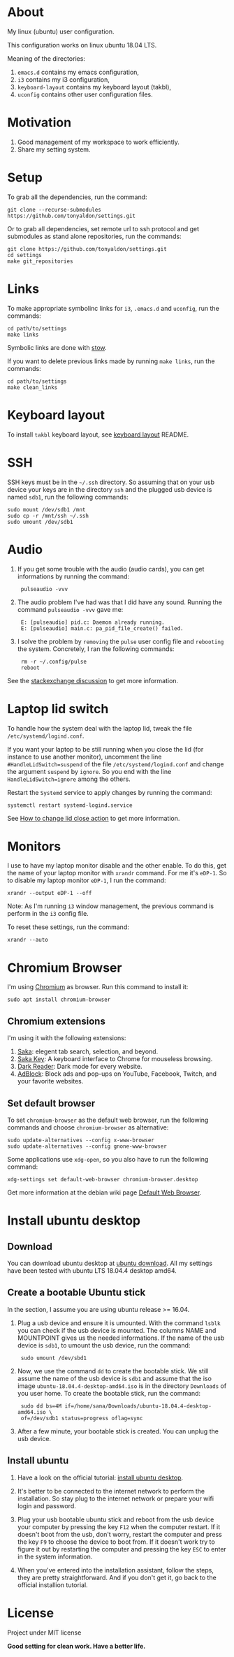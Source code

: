 # About
My linux (ubuntu) user configuration.

This configuration works on linux ubuntu 18.04 LTS.

Meaning of the directories:
1. `emacs.d` contains my emacs configuration,
2. `i3` contains my i3 configuration,
3. `keyboard-layout` contains my keyboard layout (takbl),
4. `uconfig` contains other user configuration files.

# Motivation 
1. Good management of my workspace to work efficiently.
2. Share my setting system.

# Setup

To grab all the dependencies, run the command:

	git clone --recurse-submodules https://github.com/tonyaldon/settings.git

Or to grab all dependencies, set remote url to ssh protocol and get submodules as 
stand alone repositories, run the commands:

	git clone https://github.com/tonyaldon/settings.git
	cd settings
	make git_repositories

# Links

To make appropriate symbolinc links for `i3`, `.emacs.d` and
`uconfig`, run the commands:

	cd path/to/settings
	make links

Symbolic links are done with [stow](https://www.gnu.org/software/stow/).

If you want to delete previous links made by running `make links`, run the commands:

	cd path/to/settings
	make clean_links	

# Keyboard layout
To install `takbl` keyboard layout, see 
[keyboard layout](https://github.com/tonyaldon/keyboard-layout) README.

# SSH

SSH keys must be in the `~/.ssh` directory. So assuming that on your usb device your keys
are in the directory `ssh` and the plugged usb device is named `sdb1`, run the following
commands:

	sudo mount /dev/sdb1 /mnt
	sudo cp -r /mnt/ssh ~/.ssh
	sudo umount /dev/sdb1

# Audio

1. If you get some trouble with the audio (audio cards), you can get informations by
running the command:

		pulseaudio -vvv

2. The audio problem I've had was that I did have any sound. Running the command
`pulseaudio -vvv` gave me:

		E: [pulseaudio] pid.c: Daemon already running.
		E: [pulseaudio] main.c: pa_pid_file_create() failed.

3. I solve the problem by `removing` the `pulse` user config file and `rebooting` the
system. Concretely, I ran the following commands:

		rm -r ~/.config/pulse
		reboot

See the [stackexchange discussion](https://askubuntu.com/questions/1056153/pulseaudio-not-working-daemon-already-running-and-no-permission-for-home-folder)
to get more information.

# Laptop lid switch

To handle how the system deal with the laptop lid, tweak the file
`/etc/systemd/logind.conf`.

If you want your laptop to be still running when you close the lid (for instance
to use another monitor), uncomment the line `#HandleLidSwitch=suspend` of the file
`/etc/systemd/logind.conf` and change the argument `suspend` by `ignore`. So you end
with the line `HandleLidSwitch=ignore` among the others.

Restart the `Systemd` service to apply changes by running the command:

	systemctl restart systemd-logind.service

See [How to change lid close action](https://tipsonubuntu.com/2018/04/28/change-lid-close-action-ubuntu-18-04-lts/)
to get more information.

# Monitors

I use to have my laptop monitor disable and the other enable. To do this,
get the name of your laptop monitor with `xrandr` command. For me it's `eDP-1`.
So to disable my laptop monitor `eDP-1`, I run the command:

	xrandr --output eDP-1 --off

Note: As I'm running `i3` window management, the previous command is perform
in the `i3` config file.

To reset these settings, run the command:

	xrandr --auto

# Chromium Browser

I'm using [Chromium](https://www.chromium.org/Home) as browser. Run this command to install it:

	sudo apt install chromium-browser

## Chromium extensions

I'm using it with the following extensions:

1. [Saka](https://chrome.google.com/webstore/detail/saka/nbdfpcokndmapcollfpjdpjlabnibjdi): elegent tab search, selection, and beyond.
2. [Saka Key](https://chrome.google.com/webstore/detail/saka-key/hhhpdkekipnbloiiiiaokibebpdpakdp): A keyboard interface to Chrome for mouseless browsing.
3. [Dark Reader](https://chrome.google.com/webstore/detail/dark-reader/eimadpbcbfnmbkopoojfekhnkhdbieeh): Dark mode for every website.
4. [AdBlock](https://chrome.google.com/webstore/detail/adblock-%E2%80%94-best-ad-blocker/gighmmpiobklfepjocnamgkkbiglidom): Block ads and pop-ups on YouTube, Facebook, Twitch, and your favorite websites.

## Set default browser

To set `chromium-browser` as the default web browser, run the following commands and choose
`chromium-browser` as alternative:

	sudo update-alternatives --config x-www-browser
	sudo update-alternatives --config gnone-www-browser

Some applications use `xdg-open`, so you also have to run the following command:
	
	xdg-settings set default-web-browser chromium-browser.desktop

Get more information at the debian wiki page [Default Web Browser](https://wiki.debian.org/DefaultWebBrowser).

# Install ubuntu desktop

## Download

You can download ubuntu desktop at [ubuntu download](https://ubuntu.com/#download).
All my settings have been tested with ubuntu LTS 18.04.4 desktop amd64.

## Create a bootable Ubuntu stick

In the section, I assume you are using ubuntu release >= 16.04.

1. Plug a usb device and ensure it is umounted. With the command `lsblk` you can
check if the usb device is mounted. The columns NAME and MOUNTPOINT gives us the
needed informations. If the name of the usb device is `sdb1`, to umount the usb device,
run the command:

		sudo umount /dev/sbd1

2. Now, we use the command `dd` to create the bootable stick. We still assume the name
of the usb device is `sdb1` and assume that the iso image `ubuntu-18.04.4-desktop-amd64.iso`
is in the directory `Downloads` of you user home. To create the bootable stick, run the
command:

		sudo dd bs=4M if=/home/sana/Downloads/ubuntu-18.04.4-desktop-amd64.iso \
		of=/dev/sdb1 status=progress oflag=sync

3. After a few minute, your bootable stick is created. You can unplug the usb device.

## Install ubuntu

1. Have a look on the official tutorial: [install ubuntu desktop](https://ubuntu.com/tutorials/tutorial-install-ubuntu-desktop?backURL=https://ubuntu.com/download/desktop/thank-you#1-overview).

2. It's better to be connected to the internet network to perform the installation. So stay
plug to the internet network or prepare your wifi login and password.

3. Plug your usb bootable ubuntu stick and reboot from the usb device your computer by pressing
the key `F12` when the computer restart. If it doesn't boot from the usb, don't worry, restart
the computer and press the key `F9` to choose the device to boot from. If it doesn't work try
to figure it out by restarting the computer and pressing the key `ESC` to enter in the system
information.

4. When you've entered into the installation assistant, follow the steps, they are pretty
straightforward. And if you don't get it, go back to the official installion tutorial.

# License
Project under MIT license

**Good setting for clean work. Have a better life.**
